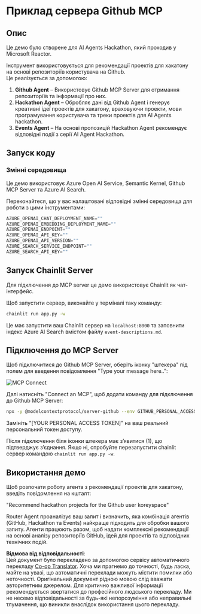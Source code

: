<!--
CO_OP_TRANSLATOR_METADATA:
{
  "original_hash": "9bf0395cbc541ce8db2a9699c8678dfc",
  "translation_date": "2025-07-12T14:25:34+00:00",
  "source_file": "11-mcp/code_samples/github-mcp/README.md",
  "language_code": "uk"
}
-->
# Приклад сервера Github MCP

## Опис

Це демо було створене для AI Agents Hackathon, який проходив у Microsoft Reactor.

Інструмент використовується для рекомендації проектів для хакатону на основі репозиторіїв користувача на Github.  
Це реалізується за допомогою:

1. **Github Agent** – Використовує Github MCP Server для отримання репозиторіїв та інформації про них.  
2. **Hackathon Agent** – Обробляє дані від Github Agent і генерує креативні ідеї проектів для хакатону, враховуючи проекти, мови програмування користувача та треки проектів для AI Agents hackathon.  
3. **Events Agent** – На основі пропозицій Hackathon Agent рекомендує відповідні події з серії AI Agent Hackathon.

## Запуск коду

### Змінні середовища

Це демо використовує Azure Open AI Service, Semantic Kernel, Github MCP Server та Azure AI Search.

Переконайтеся, що у вас налаштовані відповідні змінні середовища для роботи з цими інструментами:

```python
AZURE_OPENAI_CHAT_DEPLOYMENT_NAME=""
AZURE_OPENAI_EMBEDDING_DEPLOYMENT_NAME=""
AZURE_OPENAI_ENDPOINT=""
AZURE_OPENAI_API_KEY=""
AZURE_OPENAI_API_VERSION=""
AZURE_SEARCH_SERVICE_ENDPOINT=""
AZURE_SEARCH_API_KEY=""
```

## Запуск Chainlit Server

Для підключення до MCP server це демо використовує Chainlit як чат-інтерфейс.

Щоб запустити сервер, виконайте у терміналі таку команду:

```bash
chainlit run app.py -w
```

Це має запустити ваш Chainlit сервер на `localhost:8000` та заповнити індекс Azure AI Search вмістом файлу `event-descriptions.md`.

## Підключення до MCP Server

Щоб підключитися до Github MCP Server, оберіть іконку "штекера" під полем для введення повідомлення "Type your message here..":

![MCP Connect](../../../../../translated_images/mcp-chainlit-1.9154745f51c1f0437829df7624bff2f6268272f964f260fae8c7134d54e00f50.uk.png)

Далі натисніть "Connect an MCP", щоб додати команду для підключення до Github MCP Server:

```bash
npx -y @modelcontextprotocol/server-github --env GITHUB_PERSONAL_ACCESS_TOKEN=[YOUR PERSONAL ACCESS TOKEN]
```

Замініть "[YOUR PERSONAL ACCESS TOKEN]" на ваш реальний персональний токен доступу.

Після підключення біля іконки штекера має з’явитися (1), що підтверджує з’єднання. Якщо ні, спробуйте перезапустити chainlit сервер командою `chainlit run app.py -w`.

## Використання демо

Щоб розпочати роботу агента з рекомендації проектів для хакатону, введіть повідомлення на кшталт:

"Recommend hackathon projects for the Github user koreyspace"

Router Agent проаналізує ваш запит і визначить, яка комбінація агентів (GitHub, Hackathon та Events) найкраще підходить для обробки вашого запиту. Агенти працюють разом, щоб надати комплексні рекомендації на основі аналізу репозиторіїв GitHub, ідей для проектів та відповідних технічних подій.

**Відмова від відповідальності**:  
Цей документ було перекладено за допомогою сервісу автоматичного перекладу [Co-op Translator](https://github.com/Azure/co-op-translator). Хоча ми прагнемо до точності, будь ласка, майте на увазі, що автоматичні переклади можуть містити помилки або неточності. Оригінальний документ рідною мовою слід вважати авторитетним джерелом. Для критично важливої інформації рекомендується звертатися до професійного людського перекладу. Ми не несемо відповідальності за будь-які непорозуміння або неправильні тлумачення, що виникли внаслідок використання цього перекладу.